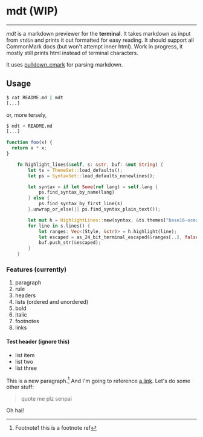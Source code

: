 # mdt (WIP)

---

_mdt_ is a markdown previewer for the **terminal**. It takes markdown as input from `stdin` and prints it out formatted for easy reading. It should support all CommonMark docs (but won't attempt inner html). Work in progress, it mostly still prints html instead of terminal characters.

It uses [pulldown_cmark](http://www.github.com/google/pulldown-cmark) for parsing markdown.

## Usage

```sh
$ cat README.md | mdt
[...]
```

or, more tersely,

```sh
$ mdt < README.md
[...]
```

```js
function foo(x) {
  return x * x;
}
```

```rust
    fn highlight_lines(&self, s: &str, buf: &mut String) {
        let ts = ThemeSet::load_defaults();
        let ps = SyntaxSet::load_defaults_nonewlines();

        let syntax = if let Some(ref lang) = self.lang {
            ps.find_syntax_by_name(lang)
        } else {
            ps.find_syntax_by_first_line(s)
        }.unwrap_or_else(|| ps.find_syntax_plain_text());

        let mut h = HighlightLines::new(syntax, &ts.themes["base16-ocean.dark"]);
        for line in s.lines() {
            let ranges: Vec<(Style, &str)> = h.highlight(line);
            let escaped = as_24_bit_terminal_escaped(&ranges[..], false);
            buf.push_str(&escaped);
        }
    }
```

### Features (currently)

1. paragraph
1. rule
1. headers
1. lists (ordered and unordered)
1. bold
1. italic
1. footnotes
1. links

#### Test header (ignore this)

* list item
* list two
* list three

This is a new paragraph.[^1] And I'm going to reference [a link][1]. Let's do some other stuff:

> quote me plz senpai

Oh hai!

[^1]: Footnote1 this is a footnote ref

[1]: http://www.google.com
